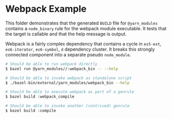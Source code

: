 # Webpack Example

This folder demonstrates that the generated `BUILD` file for
`@yarn_modules` contains a `node_binary` rule for the webpack module
executable.  It tests that the target is callable and that the help
message is output.

Webpack is a fairly complex dependency that contains a cycle in
`es5-ext`, `es6-iterator`, `es6-symbol`, `d` dependency cluster.  It
breaks this strongly connected component into a separate pseudo
`node_module`.

```sh
# Should be able to run webpack directly
$ bazel run @yarn_modules//:webpack_bin -- --help

# Should be able to invoke webpack as standalone script 
$ ./bazel-bin/external/yarn_modules/webpack_bin --help

# Should be able to execute webpack as part of a genrule
$ bazel build :webpack_compile

# Should be able to invoke another (contrived) genrule
$ bazel build :compile
```